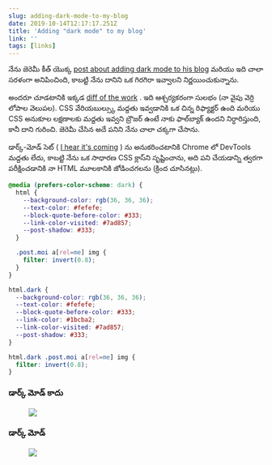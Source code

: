 ```yaml
---
slug: adding-dark-mode-to-my-blog
date: 2019-10-14T12:17:17.251Z
title: 'Adding "dark mode" to my blog'
link: ''
tags: [links]
---
```


నేను జెరెమీ కీత్ యొక్క [post about adding dark mode to his blog](https://adactio.com/journal/15941) మరియు ఇది చాలా సరళంగా అనిపించింది, కాబట్టి నేను దానిని ఒక గిరగిరా ఇవ్వాలని నిర్ణయించుకున్నాను.

అందరూ చూడటానికి ఇక్కడ [diff of the work](https://github.com/PaulKinlan/paul.kinlan.me/compare/00862927187ef8b36433ee59679cb6367a21793a...main) . ఇది ఆశ్చర్యకరంగా సులభం (నా వైపు వెర్రి లోపాల వెలుపల). CSS వేరియబుల్స్కు మద్దతు ఇవ్వడానికి ఒక చిన్న రిఫ్యాక్టర్ ఉంది మరియు CSS అనుకూల లక్షణాలకు మద్దతు ఇవ్వని బ్రౌజర్ ఉంటే నాకు ఫాల్‌బ్యాక్ ఉందని నిర్ధారిస్తుంది, కానీ దాని గురించి. జెరెమీ చేసిన అదే పనిని నేను చాలా చక్కగా చేసాను.

డార్క్-మోడ్ సెట్ ( [I hear it's coming](https://bugs.chromium.org/p/chromium/issues/detail?id=1004246) ) ను అనుకరించటానికి Chrome లో DevTools మద్దతు లేదు, కాబట్టి నేను ఒక సాధారణ CSS క్లాస్‌ని సృష్టించాను, అది పని చేయడాన్ని త్వరగా పరీక్షించడానికి నా HTML మూలకానికి జోడించగలను (క్రింద చూసినట్లు).

```CSS
@media (prefers-color-scheme: dark) {
  html {
    --background-color: rgb(36, 36, 36);
    --text-color: #fefefe;
    --block-quote-before-color: #333;
    --link-color-visited: #7ad857;
    --post-shadow: #333;
  }

  .post.moi a[rel=me] img {
    filter: invert(0.8);
  }
}

html.dark {
  --background-color: rgb(36, 36, 36);
  --text-color: #fefefe;
  --block-quote-before-color: #333;
  --link-color: #1bcba2;
  --link-color-visited: #7ad857;
  --post-shadow: #333;
}

html.dark .post.moi a[rel=me] img {
  filter: invert(0.8);
}
```

### డార్క్ మోడ్ కాదు

<figure><img src="/images/2019-10-14-addingdark-modeto-my-blog-0.jpeg"></figure>

### డార్క్ మోడ్

<figure><img src="/images/2019-10-14-addingdark-modeto-my-blog-1.jpeg"></figure>

